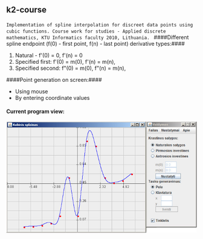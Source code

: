 ## k2-course ##

`Implementation of spline interpolation for discreet data points using cubic functions.
Course work for studies - Applied discrete mathematics, KTU Informatics faculty 2010, Lithuania. `
####Different spline endpoint (f(0) - first point, f(n) - last point) derivative types:####

1. Natural - f'(0) = 0, f'(n) = 0
2. Specified first: f'(0) = m(0), f'(n) = m(n),
3. Specified second: f"(0) = m(0), f"(n) = m(n),

####Point generation on screen:####

* Using mouse
* By entering coordinate values

#### Current program view: ####
![Alt text](/cubic.jpg "Program view")
